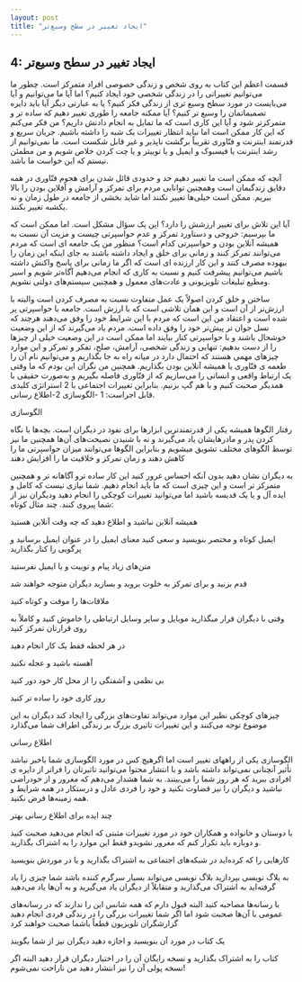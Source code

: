 ```yaml
---
layout: post
title: "ایجاد تغییر در سطح وسیع‌تر"
---
```

4: ایجاد تغییر در سطح وسیع‌تر
-----------------------------

قسمت اعظم این کتاب به روی شخص و زندگی خصوصی افراد متمرکز است. چطور ما
می‌توانیم تغییراتی را در زندگی شخصی خود ایجاد کنیم؟ اما آیا ما می‌توانیم
و آیا می‌بایست در مورد سطح وسیع تری از زندگی فکر کنیم؟ یا به عبارتی دیگر
آیا باید دایره تصمیماتمان را وسیع تر کنیم؟ آیا ممکنه جامعه را طوری تغییر
دهیم که ساده تر و متمرکزتر شود و آیا این کاری است که ما تمایل به انجام
دادنش داریم؟ من فکر می‌کنم که این کار ممکن است اما نباید انتظار تغییرات
یک شبه را داشته باشیم. جریان سریع و قدرتمند اینترنت و فنّاوری تقریباً
برگشت ناپذیر و غیر قابل شکست است. ما نمی‌توانیم از رشد اینترنت یا فیسبوک
و ایمیل و یا توییتر و یا چت کردن خلاص شویم و من مطمئن نیستم که این خواست
ما باشد.

آنچه که ممکن است ما تغییر دهیم حد و حدودی قائل شدن برای هجوم فنّاوری در
همه دقایق زندگیمان است وهمچنین توانایی مردم برای تمرکز و آرامش و آفلاین
بودن را بالا ببریم. ممکن است خیلی‌ها تغییر نکنند اما شاید بخشی از جامعه
در طول زمان و نه یکشبه تغییر بکنند.

آیا این تلاش برای تغییر ارزشش را دارد؟ این یک سؤال مشکل است. اما ممکن
است که ما بپرسیم: خروجی و دستاورد تمرکز و عدم حواسپرتی چیست و مزیت آن
نسبت به همیشه آنلاین بودن و حواسپرتی کدام است؟ منظور من یک جامعه ای است
که مردم می‌توانند تمرکز کنند و زمانی برای خلق و ایجاد داشته باشند به جای
اینکه این زمان را بیهوده مصرف کنند و این کار ارزنده ای است که اگر ما
زمانی برای پاسخ واکنش داشته باشیم می‌توانیم پیشرفت کنیم و نسبت به کاری
که انجام می‌دهیم آگاه‌تر شویم و اسیر ومطیع تبلیغات تلویزیونی و عادت‌های
معمول و همچنین سیستم‌های دولتی نشویم.

ساختن و خلق کردن اصولاً یک عمل متفاوت نسبت به مصرف کردن است والبته با
ارزش‌تر از آن است و این همان تلاشی است که با ارزش است. جامعه با حواسپرتی
پر شده است و اعتقاد من این است که مردم با این شرایط خود را وفق می‌دهند
هرچند که نسل جوان تر پیش‌تر خود را وفق داده است. مردم یاد می‌گیرند که از
این وضعیت خوشحال باشند و با حواسپرتی کنار بیایند اما ممکن است در این
وضعیت خیلی از چیزها را از دست بدهیم: تنهایی و زندگی شخصی، آرامش، صلح،
تفکر و تمرکز و این موارد چیزهای مهمی هستند که احتمال دارد در میانه راه
به جا بگذاریم و می‌توانیم نام آن را طعمه ی فنّاوری یا همیشه آنلاین بودن
بگذاریم. همچنین من نگران این بودم که ما وقتی یک ارتباط واقعی و انسانی را
می‌سازیم که از فنّاوری فاصله بگیریم و به‌صورت حقیقی با همدیگر صحبت کنیم
و با هم گپ بزنیم. بنابراین تغییرات اجتماعی با 2 استراتژی کلیدی قابل
اجراست: 1 -الگوسازی 2-اطلاع رسانی.

الگوسازی

رفتار الگوها همیشه یکی از قدرتمندترین ابزارها برای نفوذ در دیگران است.
بچه‌ها با نگاه کردن پدر و مادرهایشان یاد می‌گیرند و نه با شنیدن
نصیحت‌های آن‌ها همچنین ما نیز توسط الگوهای مختلف تشویق میشویم و بنابراین
الگوها می‌توانند میزان حواسپرتی ما را کاهش دهند و زمان تمرکز و خلاقیت ما
را افزایش دهند

به دیگران نشان دهید بدون آنکه احساس غرور کنید این کار ساده ترو آگاهانه
تر و همچنین متمرکز تر است و این چیزی است که ما باید انجام دهیم. شما
نیازی نیست که کامل و ایده آل و یا یک قدیسه باشید اما می‌توانید تغییرات
کوچکی را انجام دهید ودیگران نیز از شما پیروی کنند. چند مثال کوتاه:

همیشه آنلاین نباشید و اطلاع دهید که چه وقت آنلاین هستید

ایمیل کوتاه و مختصر بنویسید و سعی کنید معنای ایمیل را در عنوان ایمیل
برسانید و پرگویی را کنار بگذارید

متن‌های زیاد پیام و توییت و یا ایمیل نفرستید

قدم بزنید و برای تمرکز به خلوت بروید و بسازید دیگران متوجه خواهند شد

ملاقات‌ها را موقت و کوتاه کنید

وقتی با دیگران قرار میگذارید موبایل و سایر وسایل ارتباطی را خاموش کنید و
کاملاً به روی قرارتان تمرکز کنید

در هر لحظه فقط یک کار انجام دهید

آهسته باشید و عجله نکنید

بی نظمی و آشفتگی را از محل کار خود دور کنید

روز کاری خود را ساده تر کنید

چیزهای کوچکی نظیر این موارد می‌تواند تفاوت‌های بزرگی را ایجاد کند دیگران
به این موضوع توجه می‌کنند و این تغییرات تاثیری بزرگ بر زندگی اطراف شما
می‌گذارد

اطلاع رسانی

الگوسازی یکی از راههای تغییر است اما اگرهیچ کس در مورد الگوسازی شما
باخبر نباشد تأثیر آنچنانی نمی‌تواند داشته باشد و با انتشار محتوا
می‌توانید تاثیرتان را فراتر از دایره ی افرادی ببرید که هر روز شما را
می‌بینند. به شما هشدار می‌دهم که مغرور و از خودراضی نباشید و دیگران را
نیز قضاوت نکنید و خود را فردی عادل و درستکار در همه شرایط و همه زمینه‌ها
فرض نکنید.

چند ایده برای اطلاع رسانی بهتر

با دوستان و خانواده و همکاران خود در مورد تغییرات مثبتی که انجام می‌دهید
صحبت کنید و دوباره باید تکرار کنم که مغرور نشویدو فقط این موارد را به
اشتراک بگذارید.

کارهایی را که کرده‌اید در شبکه‌های اجتماعی به اشتراک بگذارید و یا در
موردش بنویسید

به بلاگ نویسی بپردازید بلاگ نویسی می‌تواند بسیار سرگرم کننده باشد شما
چیزی را یاد گرفته‌اید به اشتراک می‌گذارید و متقابلاً از دیگران یاد
می‌گیرید و به آن‌ها یاد می‌دهید

با رسانه‌ها مصاحبه کنید البته قبول دارم که همه شانس این را ندارند که در
رسانه‌های عمومی با آن‌ها صحبت شود اما اگر شما تغییرات بزرگی را در زندگی
فردی انجام دهید گزارشگران تلویزیون قطعاً باشما صحبت خواهند کرد

یک کتاب در مورد آن بنویسید و اجازه دهید دیگران نیز از شما بگویند

کتاب را به اشتراک بگذارید و نسخه رایگان آن را در اختیار دیگران قرار دهید
البته اگر نسخه پولی آن را نیز انتشار دهید من ناراحت نمی‌شوم!
